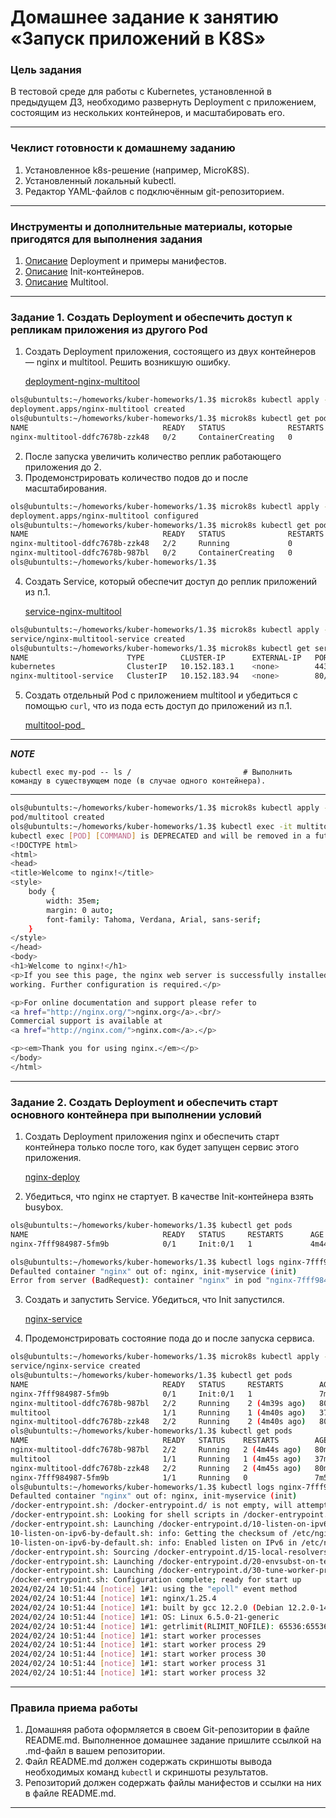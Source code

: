 # Домашнее задание к занятию «Запуск приложений в K8S»

### Цель задания

В тестовой среде для работы с Kubernetes, установленной в предыдущем ДЗ, необходимо развернуть Deployment с приложением, состоящим из нескольких контейнеров, и масштабировать его.

------

### Чеклист готовности к домашнему заданию

1. Установленное k8s-решение (например, MicroK8S).
2. Установленный локальный kubectl.
3. Редактор YAML-файлов с подключённым git-репозиторием.

------

### Инструменты и дополнительные материалы, которые пригодятся для выполнения задания

1. [Описание](https://kubernetes.iog/docs/concepts/workloads/controllers/deployment/) Deployment и примеры манифестов.
2. [Описание](https://kubernetes.io/docs/concepts/workloads/pods/init-containers/) Init-контейнеров.
3. [Описание](https://github.com/wbitt/Network-MultiTool) Multitool.

------

### Задание 1. Создать Deployment и обеспечить доступ к репликам приложения из другого Pod

1. Создать Deployment приложения, состоящего из двух контейнеров — nginx и multitool. Решить возникшую ошибку.

    [deployment-nginx-multitool](./deployment-nginx-multitool.yml)

```bash
ols@ubuntults:~/homeworks/kuber-homeworks/1.3$ microk8s kubectl apply -f deployment-nginx-multitool.yml 
deployment.apps/nginx-multitool created
ols@ubuntults:~/homeworks/kuber-homeworks/1.3$ microk8s kubectl get pods
NAME                              READY   STATUS              RESTARTS   AGE
nginx-multitool-ddfc7678b-zzk48   0/2     ContainerCreating   0          15s
```

2. После запуска увеличить количество реплик работающего приложения до 2.
3. Продемонстрировать количество подов до и после масштабирования.

```bash
ols@ubuntults:~/homeworks/kuber-homeworks/1.3$ microk8s kubectl apply -f deployment-nginx-multitool.yml 
deployment.apps/nginx-multitool configured
ols@ubuntults:~/homeworks/kuber-homeworks/1.3$ microk8s kubectl get pods
NAME                              READY   STATUS              RESTARTS   AGE
nginx-multitool-ddfc7678b-zzk48   2/2     Running             0          39s
nginx-multitool-ddfc7678b-987bl   0/2     ContainerCreating   0          3s
ols@ubuntults:~/homeworks/kuber-homeworks/1.3$ 
```

4. Создать Service, который обеспечит доступ до реплик приложений из п.1.

    [service-nginx-multitool](./service-nginx-multitool.yml)

```bash
ols@ubuntults:~/homeworks/kuber-homeworks/1.3$ microk8s kubectl apply -f service-nginx-multitool.yml 
service/nginx-multitool-service created
ols@ubuntults:~/homeworks/kuber-homeworks/1.3$ microk8s kubectl get services
NAME                      TYPE        CLUSTER-IP      EXTERNAL-IP   PORT(S)   AGE
kubernetes                ClusterIP   10.152.183.1    <none>        443/TCP   10d
nginx-multitool-service   ClusterIP   10.152.183.94   <none>        80/TCP    12s
```

5. Создать отдельный Pod с приложением multitool и убедиться с помощью `curl`, что из пода есть доступ до приложений из п.1.

    [multitool-pod](./multitool-pod.yml)_

---
***NOTE***

```
kubectl exec my-pod -- ls /                         # Выполнить команду в существующем поде (в случае одного контейнера).
```

---

```bash
ols@ubuntults:~/homeworks/kuber-homeworks/1.3$ microk8s kubectl apply -f multitool-pod.yml
pod/multitool created
ols@ubuntults:~/homeworks/kuber-homeworks/1.3$ kubectl exec -it multitool curl nginx-multitool-service
kubectl exec [POD] [COMMAND] is DEPRECATED and will be removed in a future version. Use kubectl exec [POD] -- [COMMAND] instead.
<!DOCTYPE html>
<html>
<head>
<title>Welcome to nginx!</title>
<style>
    body {
        width: 35em;
        margin: 0 auto;
        font-family: Tahoma, Verdana, Arial, sans-serif;
    }
</style>
</head>
<body>
<h1>Welcome to nginx!</h1>
<p>If you see this page, the nginx web server is successfully installed and
working. Further configuration is required.</p>

<p>For online documentation and support please refer to
<a href="http://nginx.org/">nginx.org</a>.<br/>
Commercial support is available at
<a href="http://nginx.com/">nginx.com</a>.</p>

<p><em>Thank you for using nginx.</em></p>
</body>
</html>
```

------

### Задание 2. Создать Deployment и обеспечить старт основного контейнера при выполнении условий

1. Создать Deployment приложения nginx и обеспечить старт контейнера только после того, как будет запущен сервис этого приложения.

    [nginx-deploy](./nginx-deploy.yml)

2. Убедиться, что nginx не стартует. В качестве Init-контейнера взять busybox.

```bash
ols@ubuntults:~/homeworks/kuber-homeworks/1.3$ kubectl get pods
NAME                              READY   STATUS     RESTARTS      AGE
nginx-7fff984987-5fm9b            0/1     Init:0/1   1             4m44s

ols@ubuntults:~/homeworks/kuber-homeworks/1.3$ kubectl logs nginx-7fff984987-5fm9b 
Defaulted container "nginx" out of: nginx, init-myservice (init)
Error from server (BadRequest): container "nginx" in pod "nginx-7fff984987-5fm9b" is waiting to start: PodInitializing
```

3. Создать и запустить Service. Убедиться, что Init запустился.

    [nginx-service](./nginx-service.yml)

4. Продемонстрировать состояние пода до и после запуска сервиса.

```bash
ols@ubuntults:~/homeworks/kuber-homeworks/1.3$ microk8s kubectl apply -f nginx-service.yml
service/nginx-service created
ols@ubuntults:~/homeworks/kuber-homeworks/1.3$ kubectl get pods
NAME                              READY   STATUS     RESTARTS        AGE
nginx-7fff984987-5fm9b            0/1     Init:0/1   1               7m46s
nginx-multitool-ddfc7678b-987bl   2/2     Running    2 (4m39s ago)   80m
multitool                         1/1     Running    1 (4m40s ago)   37m
nginx-multitool-ddfc7678b-zzk48   2/2     Running    2 (4m40s ago)   80m
ols@ubuntults:~/homeworks/kuber-homeworks/1.3$ kubectl get pods
NAME                              READY   STATUS    RESTARTS        AGE
nginx-multitool-ddfc7678b-987bl   2/2     Running   2 (4m44s ago)   80m
multitool                         1/1     Running   1 (4m45s ago)   37m
nginx-multitool-ddfc7678b-zzk48   2/2     Running   2 (4m45s ago)   80m
nginx-7fff984987-5fm9b            1/1     Running   0               7m51s
ols@ubuntults:~/homeworks/kuber-homeworks/1.3$ kubectl logs nginx-7fff984987-5fm9b 
Defaulted container "nginx" out of: nginx, init-myservice (init)
/docker-entrypoint.sh: /docker-entrypoint.d/ is not empty, will attempt to perform configuration
/docker-entrypoint.sh: Looking for shell scripts in /docker-entrypoint.d/
/docker-entrypoint.sh: Launching /docker-entrypoint.d/10-listen-on-ipv6-by-default.sh
10-listen-on-ipv6-by-default.sh: info: Getting the checksum of /etc/nginx/conf.d/default.conf
10-listen-on-ipv6-by-default.sh: info: Enabled listen on IPv6 in /etc/nginx/conf.d/default.conf
/docker-entrypoint.sh: Sourcing /docker-entrypoint.d/15-local-resolvers.envsh
/docker-entrypoint.sh: Launching /docker-entrypoint.d/20-envsubst-on-templates.sh
/docker-entrypoint.sh: Launching /docker-entrypoint.d/30-tune-worker-processes.sh
/docker-entrypoint.sh: Configuration complete; ready for start up
2024/02/24 10:51:44 [notice] 1#1: using the "epoll" event method
2024/02/24 10:51:44 [notice] 1#1: nginx/1.25.4
2024/02/24 10:51:44 [notice] 1#1: built by gcc 12.2.0 (Debian 12.2.0-14) 
2024/02/24 10:51:44 [notice] 1#1: OS: Linux 6.5.0-21-generic
2024/02/24 10:51:44 [notice] 1#1: getrlimit(RLIMIT_NOFILE): 65536:65536
2024/02/24 10:51:44 [notice] 1#1: start worker processes
2024/02/24 10:51:44 [notice] 1#1: start worker process 29
2024/02/24 10:51:44 [notice] 1#1: start worker process 30
2024/02/24 10:51:44 [notice] 1#1: start worker process 31
2024/02/24 10:51:44 [notice] 1#1: start worker process 32
```

------

### Правила приема работы

1. Домашняя работа оформляется в своем Git-репозитории в файле README.md. Выполненное домашнее задание пришлите ссылкой на .md-файл в вашем репозитории.
2. Файл README.md должен содержать скриншоты вывода необходимых команд `kubectl` и скриншоты результатов.
3. Репозиторий должен содержать файлы манифестов и ссылки на них в файле README.md.

------
